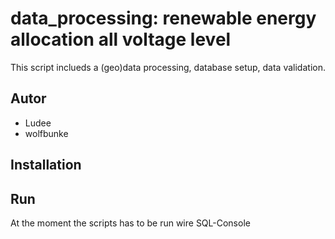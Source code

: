 # data_processing: renewable energy allocation all voltage level

This script inclueds a (geo)data processing, database setup, data validation.



## Autor

* Ludee
* wolfbunke

## Installation




## Run

At the moment the scripts has to be run wire SQL-Console



